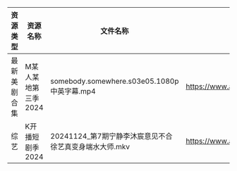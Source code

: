 | 资源类型   | 资源名称         | 文件名称                                    | 分享链接                                 | 更新时间                |
| ------ | ------------ | --------------------------------------- | ------------------------------------ | ------------------- |
| 最新美剧合集 | M某人某地第三季2024 | somebody.somewhere.s03e05.1080p中英字幕.mp4 | https://www.alipan.com/s/kCctPYRw6TA | 2024-11-25 14:06:05 |
| 综艺     | K开播短剧季2024   | 20241124_第7期宁静李沐宸意见不合徐艺真变身端水大师.mkv      | https://www.alipan.com/s/RwTZ4L5wTYU | 2024-11-25 00:07:43 |
